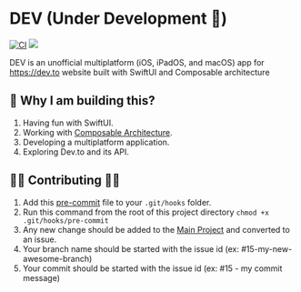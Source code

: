 # DEV (Under Development 🔧)

[![CI](https://github.com/hadiidbouk/DEV.iOS/actions/workflows/build.yml/badge.svg?branch=main)](https://github.com/hadiidbouk/DEV/actions/workflows/build.yml)
![](https://img.shields.io/badge/Platform-iOS%20%7C%20iPadOS%20%7C%20macOS-blue)


DEV is an unofficial multiplatform (iOS, iPadOS, and macOS) app for https://dev.to website built with SwiftUI and Composable architecture

## 🧐 Why I am building this?

1. Having fun with SwiftUI.
1. Working with [Composable Architecture](https://github.com/pointfreeco/swift-composable-architecture).
1. Developing a multiplatform application.
1. Exploring Dev.to and its API.

## 👏🏻 Contributing 👏🏻

1. Add this [pre-commit](https://github.com/hadiidbouk/DEV/blob/main/pre-commit) file to your `.git/hooks` folder.
2. Run this command  from the root of this project directory `chmod +x .git/hooks/pre-commit`
3. Any new change should be added to the [Main Project](https://github.com/hadiidbouk/DEV/projects/1) and converted to an issue.
4. Your branch name should be started with the issue id (ex: #15-my-new-awesome-branch)
5. Your commit should be started with the issue id (ex: #15 - my commit message)
